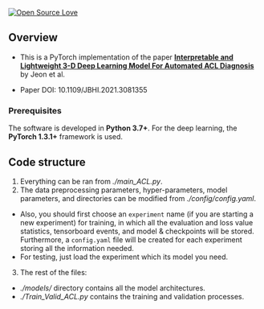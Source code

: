 
[![Open Source Love](https://badges.frapsoft.com/os/v2/open-source.svg?v=103)](https://github.com/ellerbrock/open-source-badges/)

Overview
------

* This is a PyTorch implementation of the paper [**Interpretable and Lightweight 3-D Deep Learning Model For Automated ACL Diagnosis**](https://ieeexplore.ieee.org/document/9435063) by Jeon et al.

* Paper DOI: 10.1109/JBHI.2021.3081355



### Prerequisites

The software is developed in **Python 3.7+**. For the deep learning, the **PyTorch 1.3.1+** framework is used.



Code structure
---
1. Everything can be ran from *./main_ACL.py*. 
2. The data preprocessing parameters, hyper-parameters, model parameters, and directories can be modified from *./config/config.yaml*.
* Also, you should first choose an `experiment` name (if you are starting a new experiment) for training, in which all the evaluation and loss value statistics, tensorboard events, and model & checkpoints will be stored. Furthermore, a `config.yaml` file will be created for each experiment storing all the information needed.
* For testing, just load the experiment which its model you need.

3. The rest of the files:
* *./models/* directory contains all the model architectures.
* *./Train_Valid_ACL.py* contains the training and validation processes.

